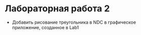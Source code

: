 # Лабораторная работа 2
- Добавить рисование треугольника в NDC в графическое приложение, созданное в Lab1